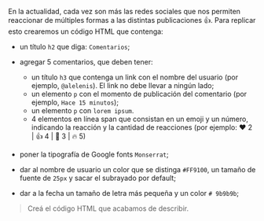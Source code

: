 En la actualidad, cada vez son más las redes sociales que nos permiten reaccionar de múltiples formas a las distintas publicaciones :thumbsup:. Para replicar esto crearemos un código HTML que contenga:

- un título `h2` que diga: `Comentarios`;
- agregar 5 comentarios, que deben tener:
  - un título `h3` que contenga un link con el nombre del usuario (por ejemplo, `@alelenis`). El link no debe llevar a ningún lado;
  - un elemento `p` con el momento de publicación del comentario (por ejemplo, `Hace 15 minutos`);
  - un elemento `p` con `lorem ipsum`.
  - 4 elementos en línea span que consistan en un emoji y un número, indicando la reacción y la cantidad de reacciones (por ejemplo: ❤️ 2 | 👍 4 | 👏 3 | 🔥 5)

- poner la tipografía de Google fonts `Monserrat`;
- dar al nombre de usuario un color que se distinga `#FF9100`, un tamaño de fuente de `25px` y sacar el subrayado por default;
- dar a la fecha un tamaño de letra más pequeña y un color `# 9b9b9b`;

> Creá el código HTML que acabamos de describir.